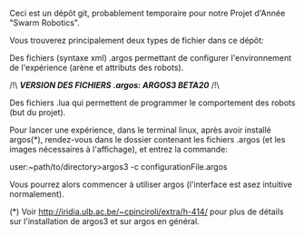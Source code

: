 Ceci est un dépôt git, probablement temporaire pour notre Projet d'Année "Swarm Robotics".

Vous trouverez principalement deux types de fichier dans ce dépôt:

Des fichiers (syntaxe xml) .argos permettant de configurer l'environnement de l'expérience (arène et attributs des robots).

/!\ ***VERSION DES FICHIERS .argos: ARGOS3 BETA20*** /!\

Des fichiers .lua qui permettent de programmer le comportement des robots (but du projet).

Pour lancer une expérience, dans le terminal linux, après avoir installé argos(*), rendez-vous dans le dossier contenant les fichiers .argos (et les images nécessaires à l'affichage), et entrez la commande:

user:~path/to/directory>argos3 -c configurationFile.argos

Vous pourrez alors commencer à utiliser argos (l'interface est asez intuitive normalement).

(*) Voir http://iridia.ulb.ac.be/~cpinciroli/extra/h-414/ pour plus de détails sur l'installation de argos3 et sur argos en général.
